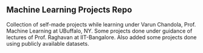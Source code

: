 ## Machine Learning Projects Repo ##

Collection of self-made projects while learning under Varun Chandola, Prof. Machine Learning at UBuffalo, NY.
Some projects done under guidance of lectures of Prof. Raghavan at IIT-Bangalore.
Also added some projects done using publicly available datasets.
